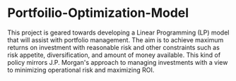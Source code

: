 # Portfoilio-Optimization-Model


This project is geared towards developing a Linear Programming (LP) model that will assist with portfolio management.
The aim is to achieve maximum returns on investment with reasonable risk and other constraints such as risk appetite, diversification, and amount of money available.
This kind of policy mirrors J.P. Morgan's approach to managing investments with a view to minimizing operational risk and maximizing ROI.
